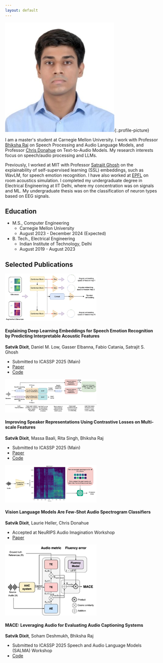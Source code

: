 ```yaml
---
layout: default
---
```


![Profile Picture](/assets/img/profile.jpg){:.profile-picture}

I am a master's student at Carnegie Mellon University. I work with Professor [Bhiksha Raj](https://cmu-mlsp.github.io/team/bhiksha_raj) on Speech Processing and Audio Language Models, and Professor [Chris Donahue](https://chrisdonahue.com/) on Text-to-Audio Models. My research interests focus on speech/audio processing and LLMs.

Previously, I worked at MIT with Professor [Satrajit Ghosh](https://sensein.group/) on the explainability of self-supervised learning (SSL) embeddings, such as WavLM, for speech emotion recognition. I have also worked at [EPFL](https://www.epfl.ch/labs/lcav/people/martin-vetterli/) on room acoustics simulation. I completed my undergraduate degree in Electrical Engineering at IIT Delhi, where my concentration was on signals and ML. My undergraduate thesis was on the classification of neuron types based on EEG signals. 

## Education

- M.S., Computer Engineering
  - Carnegie Mellon University
  - August 2023 - December 2024 (Expected)
- B. Tech., Electrical Engineering 
  - Indian Institute of Technology, Delhi
  - August 2019 - August 2023


## Selected Publications

<div class="publication">
  <img src="/assets/img/paper_1.png" alt="Speech Emotion Recognition Preview" class="publication-image" style="width: 300px;">
  <div class="publication-content">
    <h4>Explaining Deep Learning Embeddings for Speech Emotion Recognition by Predicting Interpretable Acoustic Features</h4>
    <p><strong>Satvik Dixit</strong>, Daniel M. Low, Gasser Elbanna, Fabio Catania, Satrajit S. Ghosh</p>
    <ul>
      <li>Submitted to ICASSP 2025 (Main)</li>
      <li><a href="https://www.arxiv.org/abs/2409.09511">Paper</a></li>
      <li><a href="https://github.com/satvik-dixit/explainability_SER/tree/main">Code</a></li>
    </ul>
  </div>
</div>
<div class="publication">
  <img src="/assets/img/paper_2.png" alt="Speaker Representations Preview" class="publication-image" style="width: 300px;">
  <div class="publication-content">
    <h4>Improving Speaker Representations Using Contrastive Losses on Multi-scale Features</h4>
    <p><strong>Satvik Dixit</strong>, Massa Baali, Rita Singh, Bhiksha Raj</p>
    <ul>
      <li>Submitted to ICASSP 2025 (Main)</li>
      <li><a href="https://arxiv.org/abs/2410.05037">Paper</a></li>
      <li><a href="https://github.com/satvik-dixit/MFCon/tree/main">Code</a></li>
    </ul>
  </div>
</div>
<div class="publication">
  <img src="/assets/img/paper_3.png" alt="Vision Language Models Preview" class="publication-image" style="width: 300px;">
  <div class="publication-content">
    <h4>Vision Language Models Are Few-Shot Audio Spectrogram Classifiers</h4>
    <p><strong>Satvik Dixit</strong>, Laurie Heller, Chris Donahue</p>
    <ul>
      <li>Accepted at NeuRIPS Audio Imagination Workshop</li>
      <li><a href="https://openreview.net/pdf?id=RnBAclRKOC">Paper</a></li>
    </ul>
  </div>
</div>
<div class="publication">
  <img src="/assets/img/paper_4.png" alt="MACE Preview" class="publication-image" style="width: 300px;">
  <div class="publication-content">
    <h4>MACE: Leveraging Audio for Evaluating Audio Captioning Systems</h4>
    <p><strong>Satvik Dixit</strong>, Soham Deshmukh, Bhiksha Raj</p>
    <ul>
      <li>Submitted to ICASSP 2025 Speech and Audio Language Models (SALMA) Workshop</li>
      <li><a href="https://github.com/satvik-dixit/mace/tree/main">Code</a></li>
    </ul>
  </div>
</div>
<br>
<br>







 



  






